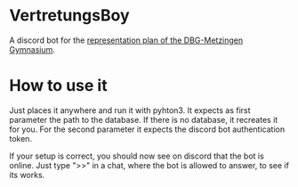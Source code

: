 # VertretungsBoy
A discord bot for the [representation plan of the DBG-Metzingen Gymnasium][link].

[link]: https://dbg-metzingen.de/vertretungsplan/zwei_tage.htm

# How to use it
Just places it anywhere and run it with pyhton3.
It expects as first parameter the path to the database. If there is no database, it recreates it for you. 
For the second parameter it expects the discord bot authentication token.

If your setup is correct, you should now see on discord that the bot is online. 
Just type ">>" in a chat, where the bot is allowed to answer, to see if its works.
